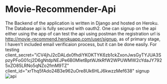 # Movie-Recommender-Api  
The Backend of the application is written in Django and hosted on Heroku. The Database api is fully secured with oauth2. One can signup on the api either using the app of can test the api using postman the registration url is http://movie-recommend.herokuapp.com/user/signup, as of primary stage, I haven't included email verificaion process, but it can be done easily.
For testing
client_secret="iCV4jhJ2cDALdx0fhdiYKOKTYK6zb1ckZxonJwsGyTYJUA3SpzyPFoG01cj2D6gNtdpNEJPe6B0MIetBptWJtkRfW2WPUWMW2cYdaJY7925xZO85LRNo5qNZo2fmM9TZ"
client_id="xrThq5fAdo24B3e962uOre8Uk6HLJ6kwzzMef638"
signup  
![api](https://user-images.githubusercontent.com/17751493/30248963-ee952eca-964e-11e7-8516-a681dc7220c1.PNG)
